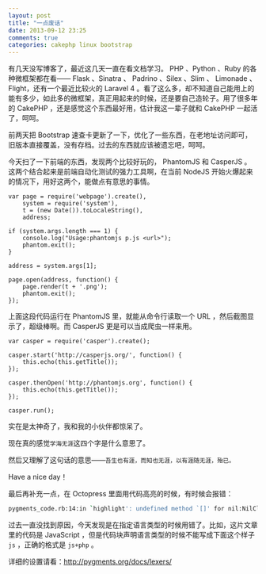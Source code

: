 ```yaml
---
layout: post
title: "一点废话"
date: 2013-09-12 23:25
comments: true
categories: cakephp linux bootstrap
---
```

有几天没写博客了，最近这几天一直在看文档学习。 PHP 、Python 、Ruby 的各种微框架都在看—— Flask 、Sinatra 、 Padrino 、Silex 、Slim 、 Limonade 、 Flight，还有一个最近比较火的 Laravel 4 。看了这么多，却不知道自己能用上的能有多少，如此多的微框架，真正用起来的时候，还是要自己造轮子。用了很多年的 CakePHP ，还是感觉这个东西最好用，估计我这一辈子就和 CakePHP 一起活了，呵呵。

<!-- more -->

前两天把 Bootstrap 速查卡更新了一下，优化了一些东西，在老地址访问即可，旧版本直接覆盖，没有存档。过去的东西就应该被遗忘吧，呵呵。

今天扫了一下前端的东西，发现两个比较好玩的， PhantomJS 和 CasperJS 。这两个结合起来是前端自动化测试的强力工具啊，在当前 NodeJS 开始火爆起来的情况下，用好这两个，能做点有意思的事情。

``` js+php phantom.js
var page = require('webpage').create(),
    system = require('system'),
    t = (new Date()).toLocaleString(),
    address;

if (system.args.length === 1) {
    console.log("Usage:phantomjs p.js <url>");
    phantom.exit();
}   
  
address = system.args[1];

page.open(address, function() {
    page.render(t + '.png');
    phantom.exit();
});
```

上面这段代码运行在 PhantomJS 里，就能从命令行读取一个 URL ，然后截图显示了，超级棒啊。而 CasperJS 更是可以当成爬虫一样来用。

``` js+php casper.js
var casper = require('casper').create();

casper.start('http://casperjs.org/', function() {
    this.echo(this.getTitle());
});

casper.thenOpen('http://phantomjs.org', function() {
    this.echo(this.getTitle());
});

casper.run();
```

实在是太神奇了，我和我的小伙伴都惊呆了。

现在真的感觉`学海无涯`这四个字是什么意思了。

然后又理解了这句话的意思——`吾生也有涯，而知也无涯，以有涯随无涯，殆已。`

Have a nice day！

最后再补充一点，在 Octopress 里面用代码高亮的时候，有时候会报错：

``` bash
pygments_code.rb:14:in `highlight': undefined method `[]' for nil:NilClass (NoMethodError)
```

过去一直没找到原因，今天发现是在指定语言类型的时候用错了。比如，这片文章里的代码是 JavaScript ，但是代码块声明语言类型的时候不能写成下面这个样子 `js` ，正确的格式是 `js+php` 。

详细的设置请看：<http://pygments.org/docs/lexers/>

